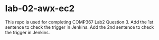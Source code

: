# lab-02-awx-ec2
This repo is used for completing COMP367 Lab2 Question 3.
Add the 1st sentence to check the trigger in Jenkins.
Add the 2nd sentence to check the trigger in Jenkins.
